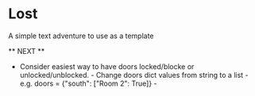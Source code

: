 # Lost
A simple text adventure to use as a template


** NEXT **

* Consider easiest way to have doors locked/blocke or unlocked/unblocked.
      - Change doors dict values from string to a list
      - e.g. doors = {"south": ["Room 2": True]}
      - 
